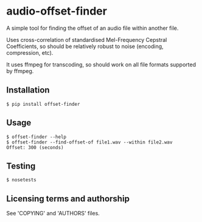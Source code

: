 audio-offset-finder
===================

A simple tool for finding the offset of an audio file within another
file. 

Uses cross-correlation of standardised Mel-Frequency Cepstral Coefficients,
so should be relatively robust to noise (encoding, compression, etc).

It uses ffmpeg for transcoding, so should work on all file formats
supported by ffmpeg.

Installation
------------

    $ pip install offset-finder

Usage
-----

    $ offset-finder --help
    $ offset-finder --find-offset-of file1.wav --within file2.wav
    Offset: 300 (seconds)

Testing
-------

    $ nosetests

Licensing terms and authorship
------------------------------

See 'COPYING' and 'AUTHORS' files.
